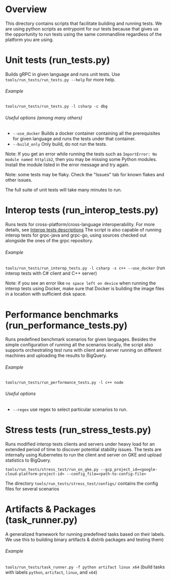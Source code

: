 # Overview

This directory contains scripts that facilitate building and running tests. We are using python scripts as entrypoint for our
tests because that gives us the opportunity to run tests using the same commandline regardless of the platform you are using.

# Unit tests (run_tests.py)

Builds gRPC in given language and runs unit tests. Use `tools/run_tests/run_tests.py --help` for more help.

###### Example
`tools/run_tests/run_tests.py -l csharp -c dbg`

###### Useful options (among many others)
- `--use_docker` Builds a docker container containing all the prerequisites for given language and runs the tests under that container.
- `--build_only` Only build, do not run the tests.

Note: If you get an error while running the tests such as `ImportError: No module named httplib2`, then you may be missing some Python modules. Install the module listed in the error message and try again. 

Note: some tests may be flaky. Check the "Issues" tab for known flakes and other issues.

The full suite of unit tests will take many minutes to run.

# Interop tests (run_interop_tests.py)

Runs tests for cross-platform/cross-language interoperability. For more details, see [Interop tests descriptions](/doc/interop-test-descriptions.md)
The script is also capable of running interop tests for grpc-java and grpc-go, using sources checked out alongside the ones of the grpc repository.

###### Example
`tools/run_tests/run_interop_tests.py -l csharp -s c++ --use_docker` (run interop tests with C# client and C++ server)

Note: if you see an error like `no space left on device` when running the
interop tests using Docker, make sure that Docker is building the image files in
a location with sufficient disk space.

# Performance benchmarks (run_performance_tests.py)

Runs predefined benchmark scenarios for given languages. Besides the simple configuration of running all the scenarios locally,
the script also supports orchestrating test runs with client and server running on different machines and uploading the results
to BigQuery.

###### Example
`tools/run_tests/run_performance_tests.py -l c++ node`

###### Useful options
- `--regex` use regex to select particular scenarios to run.

# Stress tests (run_stress_tests.py)

Runs modified interop tests clients and servers under heavy load for an extended period of time to discover potential stability issues.
The tests are internally using Kubernetes to run the client and server on GKE and upload statistics to BigQuery.

`tools/run_tests/stress_test/run_on_gke.py --gcp_project_id=<google-cloud-platform-project-id> --config_file=<path-to-config-file>` 

The directory `tools/run_tests/stress_test/configs/` contains the config files for several scenarios

# Artifacts & Packages (task_runner.py)

A generalized framework for running predefined tasks based on their labels. We use this to building binary artifacts & distrib packages and testing them)

###### Example
`tools/run_tests/task_runner.py -f python artifact linux x64` (build tasks with labels `python`, `artifact`, `linux`, and `x64`)

